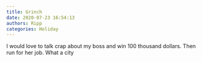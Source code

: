 ```yaml
---
title: Grinch
date: 2020-07-23 16:54:13
authors: Ripp
categories: Holiday
---
```


 I would love to talk crap about my boss and win 100 thousand dollars. Then run for her job. What a city